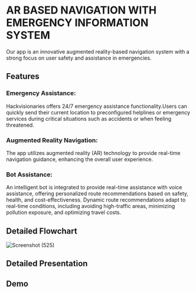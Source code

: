 
# AR BASED NAVIGATION WITH EMERGENCY INFORMATION SYSTEM

Our app is an innovative augmented reality-based navigation system with a strong focus on user safety and assistance in emergencies.





## Features

### Emergency Assistance:
Hackvisionaries offers 24/7 emergency assistance functionality.Users can quickly send their current location to preconfigured helplines or emergency services during critical situations such as accidents or when feeling threatened.

### Augmented Reality Navigation: 
The app utilizes augmented reality (AR) technology to provide real-time navigation guidance, enhancing the overall user experience.

### Bot Assistance: 
An intelligent bot is integrated to provide real-time assistance with voice assistance, offering personalized route recommendations based on safety, health, and cost-effectiveness. Dynamic route recommendations adapt to real-time conditions, including avoiding high-traffic areas, minimizing pollution exposure, and optimizing travel costs.

## Detailed Flowchart
![Screenshot (525)](https://github.com/gurnainwadhwa/AR-based-Navigation-With-Emergency-Information-ystem/assets/118024983/ed26e23c-05f0-4e45-b88b-68971e0286f6)

## Detailed Presentation




## Demo



